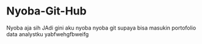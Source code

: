 # Nyoba-Git-Hub
Nyoba aja sih 
JAdi gini aku nyoba nyoba git supaya bisa masukin portofolio data analystku 
yabfwehgfbweifg

